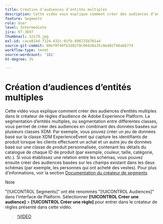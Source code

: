 ```yaml
---
title: Création d’audiences d’entités multiples
description: Cette vidéo vous explique comment créer des audiences d’entités multiples dans le créateur de règles d’audience de Adobe Experience Platform.  La segmentation d’entités multiples, ou segmentation entre différentes classes, vous permet de créer des audiences en combinant des données basées sur plusieurs classes XDM.
feature: Segments
role: User
level: Intermediate
jira: KT-3697
thumbnail: 32179.jpg
exl-id: cace814d-7124-432c-91fb-896725b701a4
source-git-commit: 00ef0f40fb3d82f0c06428a35c0e402f46ab6774
workflow-type: tm+mt
source-wordcount: '181'
ht-degree: 3%

---
```


# Création d’audiences d’entités multiples

Cette vidéo vous explique comment créer des audiences d’entités multiples dans le créateur de règles d’audience de Adobe Experience Platform.  La segmentation d’entités multiples, ou segmentation entre différentes classes, vous permet de créer des audiences en combinant des données basées sur plusieurs classes XDM. Par exemple, vous pouvez créer un jeu de données basé sur la classe XDM ExperienceEvent qui capture les identifiants de produit lorsque les clients effectuent un achat et un autre jeu de données basé sur une classe de produit personnalisée, contenant les détails du catalogue de chaque ID de produit (par exemple, couleur, taille, catégorie, etc.). Si vous établissez une relation entre les schémas, vous pouvez ensuite créer des audiences basées sur les champs existant dans les deux schémas (par exemple, les personnes qui ont acheté des vestes). Pour plus d’informations, voir la section [Documentation du créateur de segments](https://experienceleague.adobe.com/docs/experience-platform/segmentation/ui/segment-builder.html?lang=fr).

<!--Segment context (segment payload) allows you to provide key contextual details, such as a visitor's abandoned cart contents, in your segment definition so you can send personalized messages.-->

>[!NOTE]
>
> &quot;[!UICONTROL Segments]&quot; ont été renommés &quot;[!UICONTROL Audiences]&quot; dans l’interface de Platform. Sélectionner **[!UICONTROL Créer une audience]** > **[!UICONTROL Créer une règle]** pour entrer dans le créateur de règles présenté dans cette vidéo.

>[!VIDEO](https://video.tv.adobe.com/v/32179?learn=on)
